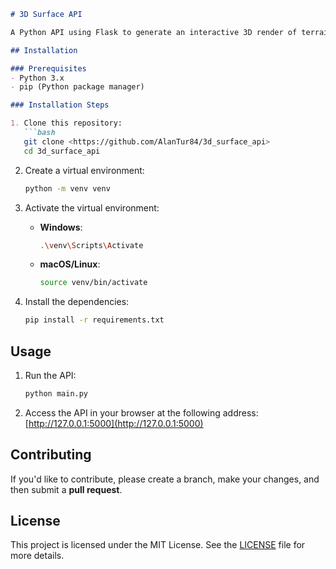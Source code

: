 

```markdown
# 3D Surface API

A Python API using Flask to generate an interactive 3D render of terrain from GPS data.

## Installation

### Prerequisites
- Python 3.x
- pip (Python package manager)

### Installation Steps

1. Clone this repository:
   ```bash
   git clone <https://github.com/AlanTur84/3d_surface_api>
   cd 3d_surface_api
   ```

2. Create a virtual environment:
   ```bash
   python -m venv venv
   ```

3. Activate the virtual environment:
   - **Windows**:
     ```bash
     .\venv\Scripts\Activate
     ```
   - **macOS/Linux**:
     ```bash
     source venv/bin/activate
     ```

4. Install the dependencies:
   ```bash
   pip install -r requirements.txt
   ```

## Usage

1. Run the API:
   ```bash
   python main.py
   ```

2. Access the API in your browser at the following address:  
   [http://127.0.0.1:5000](http://127.0.0.1:5000)

## Contributing

If you'd like to contribute, please create a branch, make your changes, and then submit a **pull request**.

## License

This project is licensed under the MIT License. See the [LICENSE](LICENSE) file for more details.
```

